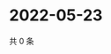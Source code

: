 # 2022-05-23

共 0 条

<!-- BEGIN WEIBO -->
<!-- 最后更新时间 Mon May 23 2022 14:07:49 GMT+0800 (China Standard Time) -->

<!-- END WEIBO -->
